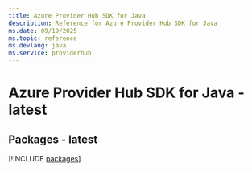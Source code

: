 ```yaml
---
title: Azure Provider Hub SDK for Java
description: Reference for Azure Provider Hub SDK for Java
ms.date: 09/19/2025
ms.topic: reference
ms.devlang: java
ms.service: providerhub
---
```

# Azure Provider Hub SDK for Java - latest
## Packages - latest
[!INCLUDE [packages](provider-hub-index.md)]